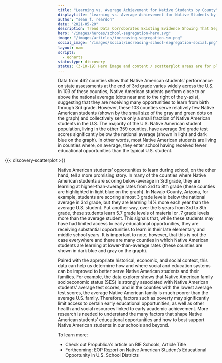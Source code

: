 ```yaml
---
title: "Learning vs. Average Achievement for Native Students by County"
displaytitle: "Learning vs. Average Achievement for Native Students by County"
author: "sean f. reardon"
date: "2021-05-20"
description: Trend Data Corroborates Existing Evidence Showing That Segregation Leads to Unequal Learning
hero: "/images/heroes/school-segregation-hero.svg"
image: "/images/articles/increasing-segregation-sm.png"
social_image: "/images/social/increasing-school-segregation-social.png"
layout: nam
scripts:
  - echarts
statustype: discovery
status: (3-10-19) Hero image and content / scatterplot areas are for placement only. Add breadcrumb nav to all 3rd-level pages.
---
```


<!-- TODO: style this page, inline style is placeholder -->
<div style="max-width: 505px; margin: auto;">

<span class="drop-cap">D</span>ata from 462 counties show that Native American students’ performance on state assessments at the end of 3rd grade varies widely across the U.S. In 103 of these counties, Native American students perform close to or above the national average (dots near and to the right of the y-axis), suggesting that they are receiving many opportunities to learn from birth through 3rd grade. However, these 103 counties serve relatively few Native American students (shown by the small size of the gray and green dots on the graph) and collectively serve only a small fraction of Native American students in the U.S. The majority of the U.S. Native American student population, living in the other 359 counties, have average 3rd grade test scores significantly below the national average (shown in light and dark blue on the graph). In other words, most Native American students are living in counties where, on average, they enter school having received fewer educational opportunities than the typical U.S. student. 

<div class="my-5 py-1" style="min-width: calc(100vw - 120px); position: relative; left: 50%; transform: translateX(-50%);">
  {{< discovery-scatterplot >}}
</div>

Native American students’ opportunities to learn during school, on the other hand, tell a more promising story. In many of the counties where Native American students are scoring below-average in 3rd grade, they are learning at higher-than-average rates from 3rd to 8th grade (these counties are highlighted in light blue on the graph). In Navajo County, Arizona, for example, students are scoring almost 3 grade levels below the national average in 3rd grade, but they are learning 14% more each year than the average U.S. student. Put another way, over the 5 years from 3rd to 8th grade, these students learn 5.7 grade levels of material or .7 grade levels more than the average student. This signals that, while these students may have had limited access to early educational opportunities, they are receiving substantial opportunities to learn in their late elementary and middle school years. It is important to note, however, that this is not the case everywhere and there are many counties in which Native American students are learning at lower-than-average rates (these counties are shown in dark blue and gray on the graph). 

Paired with the appropriate historical, economic, and social context, this data can help us determine how and where social and education systems can be improved to better serve Native American students and their families. For example, the data explorer shows that Native American family socioeconomic status (SES) is strongly associated with Native American students’ average test scores, and in the counties with the lowest average test scores, the average Native American family is much poorer than the average U.S. family. Therefore, factors such as poverty may significantly limit access to certain early educational opportunities, as well as other health and social resources linked to early academic achievement. More research is needed to understand the many factors that shape Native American students’ educational opportunities and how to best support Native American students in our schools and beyond. 

To learn more:

- Check out Propublica’s article on BIE Schools, Article Title
- Forthcoming: EOP Report on Native American Student’s Educational Opportunity in U.S. School Districts

</div>
